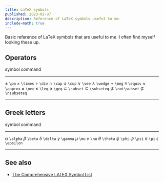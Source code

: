 ```yaml
---
title: LaTeX symbols
published: 2023-02-07
description: Reference of LaTeX symbols useful to me.
include-math: true
---
```


Basic reference of LaTeX symbols that are useful to me.
I often find myself looking these up.

## Operators

  symbol                 command
--------------------   --------------------
  $\pm$                  `\pm`
  $\times$               `\times`
  $\div$                 `\div`
  $\cap$                 `\cap`
  $\cup$                 `\cup`
  $\vee$                 `\vee`
  $\wedge$               `\wedge`
  $\neg$                 `\neg`
  $\equiv$               `\equiv`
  $\approx$              `\approx`
  $\neq$                 `\neq`
  $\leq$                 `\leq`
  $\geq$                 `\geq`
  $\subset$              `\subset`
  $\subseteq$            `\subseteq`
  $\not\subset$          `\not\subset`
  $\nsubseteq$           `\nsubseteq`
--------------------   --------------------

## Greek letters

  symbol                 command
--------------------   --------------------
  $\alpha$               `\alpha`
  $\beta$                `\beta`
  $\delta$               `\delta`
  $\gamma$               `\gamma`
  $\mu$                  `\mu`
  $\nu$                  `\nu`
  $\theta$               `\theta`
  $\phi$                 `\phi`
  $\psi$                 `\psi`
  $\pi$                  `\pi`
  $\epsilon$             `\epsilon`
--------------------   --------------------

## See also

*   [The Comprehensive LATEX Symbol List](https://tug.ctan.org/info/symbols/comprehensive/symbols-a4.pdf)

